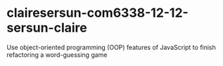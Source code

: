 # clairesersun-com6338-12-12-sersun-claire
Use object-oriented programming (OOP) features of JavaScript to finish refactoring a word-guessing game
